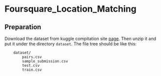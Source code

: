 # Foursquare_Location_Matching

## Preparation

Download the dataset from kuggle compitation site [page](https://www.kaggle.com/competitions/foursquare-location-matching/data). Then unzip it and put it under the directory `dataset`. The file tree should be like this:

```text
    dataset/
        pairs.csv
        sample_submission.csv
        test.csv
        train.csv
```
